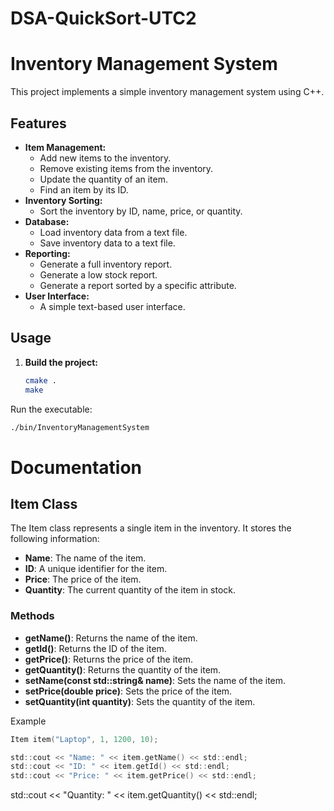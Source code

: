 # DSA-QuickSort-UTC2

# Inventory Management System

This project implements a simple inventory management system using C++.

## Features

* **Item Management:**
    * Add new items to the inventory.
    * Remove existing items from the inventory.
    * Update the quantity of an item.
    * Find an item by its ID.
* **Inventory Sorting:**
    * Sort the inventory by ID, name, price, or quantity.
* **Database:**
    * Load inventory data from a text file.
    * Save inventory data to a text file.
* **Reporting:**
    * Generate a full inventory report.
    * Generate a low stock report.
    * Generate a report sorted by a specific attribute.
* **User Interface:**
    * A simple text-based user interface.

## Usage

1. **Build the project:**
   ```bash
   cmake .
   make
   ```
Run the executable:
   ```bash
   ./bin/InventoryManagementSystem
   ```

# Documentation
## Item Class
The Item class represents a single item in the inventory. It stores the following information:

* **Name**: The name of the item.
* **ID**: A unique identifier for the item.
* **Price**: The price of the item.
* **Quantity**: The current quantity of the item in stock.

### Methods
* **getName()**: Returns the name of the item.
* **getId()**: Returns the ID of the item.
* **getPrice()**: Returns the price of the item.
* **getQuantity()**: Returns the quantity of the item.
* **setName(const std::string& name)**: Sets the name of the item.
* **setPrice(double price)**: Sets the price of the item.
* **setQuantity(int quantity)**: Sets the quantity of the item.

Example
```c
Item item("Laptop", 1, 1200, 10);

std::cout << "Name: " << item.getName() << std::endl;
std::cout << "ID: " << item.getId() << std::endl;
std::cout << "Price: " << item.getPrice() << std::endl;
```
std::cout << "Quantity: " << item.getQuantity() << std::endl;
